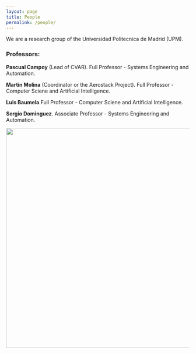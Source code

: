 ```yaml
---
layout: page
title: People
permalink: /people/
---
```


We are a research group of the Universidad Politecnica de Madrid (UPM).

### Professors:

**Pascual Campoy** (Lead of CVAR). Full Professor - Systems Engineering and Automation.


**Martin Molina** (Coordinator or the Aerostack Project). Full Professor - Computer Sciene and Artificial Intelligence.


**Luis Baumela**.Full Professor - Computer Sciene and Artificial Intelligence.


**Sergio Dominguez**. Associate Professor - Systems Engineering and Automation.



<a href="https://raw.githubusercontent.com/wiki/Vision4UAV/Aerostack/Files/PhotoMBZIRC2020_1.png">
       <img src="https://raw.githubusercontent.com/wiki/Vision4UAV/Aerostack/Files/PhotoMBZIRC2020_1.png" width=600>
   </a>

